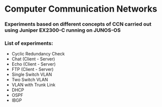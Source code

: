 # Computer Communication Networks
### Experiments based on different concepts of CCN carried out using Juniper EX2300-C running on JUNOS-OS  
### List of experiments:
- Cyclic Redundancy Check
- Chat (Client - Server)
- Echo (Client - Server)
- FTP (Client - Server)
- Single Switch VLAN
- Two Switch VLAN
- VLAN with Trunk Link
- DHCP
- OSPF
- IBGP
